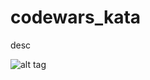 # codewars_kata
desc

![alt tag](http://renotes.ru/content/public/upload/velosiped-iz-kostyley_0_o.jpg)

